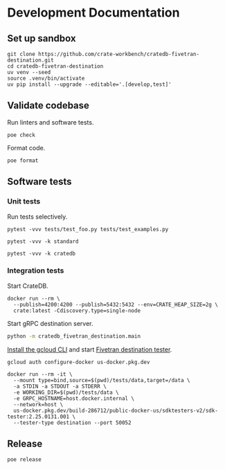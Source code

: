 # Development Documentation

## Set up sandbox
```shell
git clone https://github.com/crate-workbench/cratedb-fivetran-destination.git
cd cratedb-fivetran-destination
uv venv --seed
source .venv/bin/activate
uv pip install --upgrade --editable='.[develop,test]'
```

## Validate codebase
Run linters and software tests.
```shell
poe check
```
Format code.
```shell
poe format
```

## Software tests

### Unit tests

Run tests selectively.
```shell
pytest -vvv tests/test_foo.py tests/test_examples.py
```
```shell
pytest -vvv -k standard
```
```shell
pytest -vvv -k cratedb
```

### Integration tests

Start CrateDB.
```shell
docker run --rm \
  --publish=4200:4200 --publish=5432:5432 --env=CRATE_HEAP_SIZE=2g \
  crate:latest -Cdiscovery.type=single-node
```

Start gRPC destination server.
```bash
python -m cratedb_fivetran_destination.main
```

[Install the gcloud CLI] and start [Fivetran destination tester].
```shell
gcloud auth configure-docker us-docker.pkg.dev
```
```shell
docker run --rm -it \
  --mount type=bind,source=$(pwd)/tests/data,target=/data \
  -a STDIN -a STDOUT -a STDERR \
  -e WORKING_DIR=$(pwd)/tests/data \
  -e GRPC_HOSTNAME=host.docker.internal \
  --network=host \
  us-docker.pkg.dev/build-286712/public-docker-us/sdktesters-v2/sdk-tester:2.25.0131.001 \
  --tester-type destination --port 50052
```


## Release
```shell
poe release
```


[Fivetran destination tester]: https://github.com/fivetran/fivetran_sdk/tree/v2/tools/destination-connector-tester
[Install the gcloud CLI]: https://cloud.google.com/sdk/docs/install
